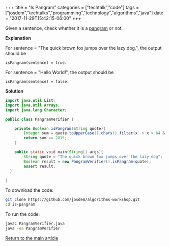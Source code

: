 +++
title = "Is Pangram"
categories = ["techtalk","code"]
tags = ["josdem","techtalks","programming","technology","algorithms","java"]
date = "2017-11-29T15:42:15-06:00"
+++


Given a sentence, check whether it is a [pangram](https://en.wikipedia.org/wiki/Pangram) or not.

**Explanation**

For sentence = "The quick brown fox jumps over the lazy dog.", the output should be

```
isPangram(sentence) = true.
```

For sentence = "Hello World!", the output should be

```
isPangram(sentence) = false.
```


**Solution**

```java
import java.util.List;
import java.util.Arrays;
import java.lang.Character;

public class PangramVerifier {

	private Boolean isPangram(String quote){
		Integer sum = quote.toUpperCase().chars().filter(x -> x > 64 & x < 91).distinct().sum();
		return sum == 2015;
	}

	public static void main(String[] args){
		String quote = "The quick brown fox jumps over the lazy dog";
		Boolean result = new PangramVerifier().isPangram(quote);
		assert result;
  }
	
}
```


To download the code:

```bash
git clone https://github.com/josdem/algorithms-workshop.git
cd is-pangram
```

To run the code:

```bash
javac PangramVerifier.java
java -ea PangramVerifier
```


[Return to the main article](/techtalk/algorithms)